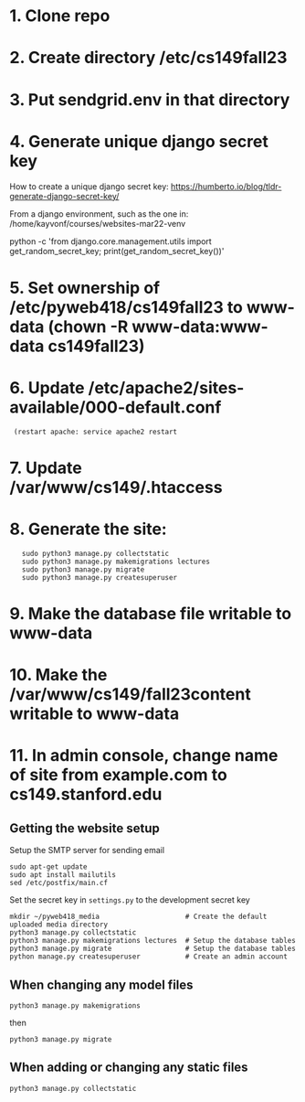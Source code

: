 
# 1. Clone repo
# 2. Create directory /etc/cs149fall23
# 3. Put sendgrid.env in that directory
# 4. Generate unique django secret key

How to create a unique django secret key:
https://humberto.io/blog/tldr-generate-django-secret-key/

From a django environment, such as the one in:
/home/kayvonf/courses/websites-mar22-venv

python -c 'from django.core.management.utils import get_random_secret_key; print(get_random_secret_key())'

# 5. Set ownership of /etc/pyweb418/cs149fall23 to www-data  (chown -R www-data:www-data cs149fall23)

# 6. Update /etc/apache2/sites-available/000-default.conf
     (restart apache: service apache2 restart
# 7. Update /var/www/cs149/.htaccess

# 8. Generate the site:
       sudo python3 manage.py collectstatic
       sudo python3 manage.py makemigrations lectures
       sudo python3 manage.py migrate
       sudo python3 manage.py createsuperuser

# 9. Make the database file writable to www-data
# 10. Make the /var/www/cs149/fall23content writable to www-data

# 11. In admin console, change name of site from example.com to cs149.stanford.edu


## Getting the website setup

Setup the SMTP server for sending email

```
sudo apt-get update
sudo apt install mailutils
sed /etc/postfix/main.cf
```

Set the secret key in `settings.py` to the development secret key

```
mkdir ~/pyweb418_media                     # Create the default uploaded media directory
python3 manage.py collectstatic
python3 manage.py makemigrations lectures  # Setup the database tables
python3 manage.py migrate                  # Setup the database tables
python manage.py createsuperuser           # Create an admin account
```

## When changing any model files

```
python3 manage.py makemigrations
```

then

```
python3 manage.py migrate
```

## When adding or changing any static files

```
python3 manage.py collectstatic
```
